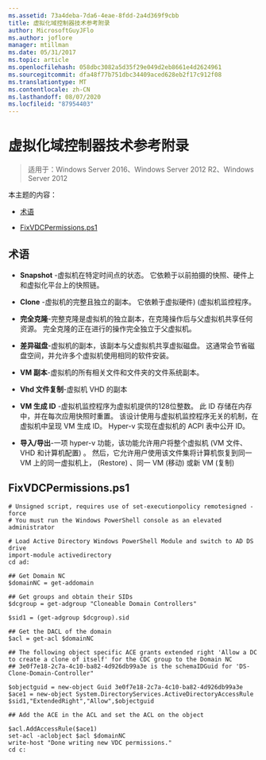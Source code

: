 ```yaml
---
ms.assetid: 73a4deba-7da6-4eae-8fdd-2a4d369f9cbb
title: 虚拟化域控制器技术参考附录
author: MicrosoftGuyJFlo
ms.author: joflore
manager: mtillman
ms.date: 05/31/2017
ms.topic: article
ms.openlocfilehash: 058dbc3082a5d35f29e049d2eb8661e4d2624961
ms.sourcegitcommit: dfa48f77b751dbc34409aced628eb2f17c912f08
ms.translationtype: MT
ms.contentlocale: zh-CN
ms.lasthandoff: 08/07/2020
ms.locfileid: "87954403"
---
```

# <a name="virtualized-domain-controller-technical-reference-appendix"></a>虚拟化域控制器技术参考附录

>适用于：Windows Server 2016、Windows Server 2012 R2、Windows Server 2012

本主题的内容：

-   [术语](../../../ad-ds/reference/virtual-dc/../../../ad-ds/reference/virtual-dc/Virtualized-Domain-Controller-Technical-Reference-Appendix.md#BKMK_Terms)

-   [FixVDCPermissions.ps1](../../../ad-ds/reference/virtual-dc/../../../ad-ds/reference/virtual-dc/Virtualized-Domain-Controller-Technical-Reference-Appendix.md#BKMK_FixPDCPerms)

## <a name="terminology"></a><a name="BKMK_Terms"></a>术语

-   **Snapshot** -虚拟机在特定时间点的状态。 它依赖于以前拍摄的快照、硬件上和虚拟化平台上的快照链。

-   **Clone** -虚拟机的完整且独立的副本。 它依赖于虚拟硬件)  (虚拟机监控程序。

-   **完全克隆**-完整克隆是虚拟机的独立副本，在克隆操作后与父虚拟机共享任何资源。 完全克隆的正在进行的操作完全独立于父虚拟机。

-   **差异磁盘**-虚拟机的副本，该副本与父虚拟机共享虚拟磁盘。 这通常会节省磁盘空间，并允许多个虚拟机使用相同的软件安装。

-   **VM 副本**-虚拟机的所有相关文件和文件夹的文件系统副本。

-   **Vhd 文件复制**-虚拟机 VHD 的副本

-   **VM 生成 ID** -虚拟机监控程序为虚拟机提供的128位整数。 此 ID 存储在内存中，并在每次应用快照时重置。 该设计使用与虚拟机监控程序无关的机制，在虚拟机中呈现 VM 生成 ID。 Hyper-v 实现在虚拟机的 ACPI 表中公开 ID。

-   **导入/导出**-一项 hyper-v 功能，该功能允许用户将整个虚拟机 (VM 文件、VHD 和计算机配置) 。 然后，它允许用户使用该文件集将计算机恢复到同一 VM 上的同一虚拟机上， (Restore) 、同一 VM (移动) 或新 VM (复制) 

## <a name="fixvdcpermissionsps1"></a><a name="BKMK_FixPDCPerms"></a>FixVDCPermissions.ps1

```
# Unsigned script, requires use of set-executionpolicy remotesigned -force
# You must run the Windows PowerShell console as an elevated administrator

# Load Active Directory Windows PowerShell Module and switch to AD DS drive
import-module activedirectory
cd ad:

## Get Domain NC
$domainNC = get-addomain

## Get groups and obtain their SIDs
$dcgroup = get-adgroup "Cloneable Domain Controllers"

$sid1 = (get-adgroup $dcgroup).sid

## Get the DACL of the domain
$acl = get-acl $domainNC

## The following object specific ACE grants extended right 'Allow a DC to create a clone of itself' for the CDC group to the Domain NC
## 3e0f7e18-2c7a-4c10-ba82-4d926db99a3e is the schemaIDGuid for 'DS-Clone-Domain-Controller"

$objectguid = new-object Guid 3e0f7e18-2c7a-4c10-ba82-4d926db99a3e
$ace1 = new-object System.DirectoryServices.ActiveDirectoryAccessRule $sid1,"ExtendedRight","Allow",$objectguid

## Add the ACE in the ACL and set the ACL on the object

$acl.AddAccessRule($ace1)
set-acl -aclobject $acl $domainNC
write-host "Done writing new VDC permissions."
cd c:
```



